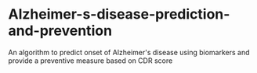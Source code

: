 # Alzheimer-s-disease-prediction-and-prevention
An algorithm to predict onset of Alzheimer's disease using biomarkers and provide a preventive measure based on CDR score
